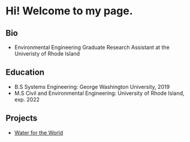 # Hi! Welcome to my page. 

## Bio

- Environmental Engineering Graduate Research Assistant at the Univeristy of Rhode Island

## Education

- B.S Systems Engineering: George Washington University, 2019
- M.S Civil and Environmental Engineering: University of Rhode Island, exp. 2022

## Projects

- [Water for the World](https://web.uri.edu/engineering/research/water/)
